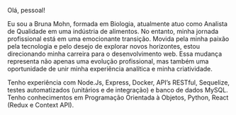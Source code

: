 Olá, pessoal!

Eu sou a Bruna Mohn, formada em Biologia, atualmente atuo como Analista de Qualidade em uma indústria de alimentos. No entanto, minha jornada profissional está em uma emocionante transição. Movida pela minha paixão pela tecnologia e pelo desejo de explorar novos horizontes, estou direcionando minha carreira para o desenvolvimento web. Essa mudança representa não apenas uma evolução profissional, mas também uma oportunidade de unir minha experiência analítica e minha criatividade.

Tenho experiência com Node.Js, Express, Docker, API’s RESTful, Sequelize, testes automatizados (unitários e de integração) e banco de dados MySQL. Tenho conhecimentos em Programação Orientada à Objetos, Python, React (Redux e Context API).
